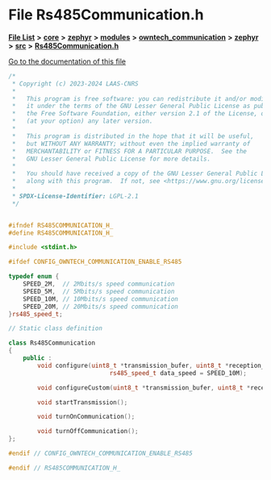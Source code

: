 

# File Rs485Communication.h

[**File List**](files.md) **>** [**core**](dir_771164b9325b04f1442f7a3ffa8ecb89.md) **>** [**zephyr**](dir_09002e7ce91f09aeb040dfd1861a47f4.md) **>** [**modules**](dir_6d0fb8ab814c517e7f155fb837e32f72.md) **>** [**owntech\_communication**](dir_c4fe9b0224a9586dd317852c3c5604f8.md) **>** [**zephyr**](dir_ed8beaa694e779377b0049b01e5ade22.md) **>** [**src**](dir_1a412f239039e530bef8001f48cd80a4.md) **>** [**Rs485Communication.h**](Rs485Communication_8h.md)

[Go to the documentation of this file](Rs485Communication_8h.md)


```C++
/*
 * Copyright (c) 2023-2024 LAAS-CNRS
 *
 *   This program is free software: you can redistribute it and/or modify
 *   it under the terms of the GNU Lesser General Public License as published by
 *   the Free Software Foundation, either version 2.1 of the License, or
 *   (at your option) any later version.
 *
 *   This program is distributed in the hope that it will be useful,
 *   but WITHOUT ANY WARRANTY; without even the implied warranty of
 *   MERCHANTABILITY or FITNESS FOR A PARTICULAR PURPOSE.  See the
 *   GNU Lesser General Public License for more details.
 *
 *   You should have received a copy of the GNU Lesser General Public License
 *   along with this program.  If not, see <https://www.gnu.org/licenses/>.
 *
 * SPDX-License-Identifier: LGPL-2.1
 */


#ifndef RS485COMMUNICATION_H_
#define RS485COMMUNICATION_H_

#include <stdint.h>

#ifdef CONFIG_OWNTECH_COMMUNICATION_ENABLE_RS485

typedef enum {
    SPEED_2M,  // 2Mbits/s speed communication
    SPEED_5M,  // 5Mbits/s speed communication
    SPEED_10M, // 10Mbits/s speed communication
    SPEED_20M, // 20Mbits/s speed communication
}rs485_speed_t;

// Static class definition

class Rs485Communication
{
    public :
        void configure(uint8_t *transmission_bufer, uint8_t *reception_buffer, uint16_t data_size, void (*user_function)(), 
                            rs485_speed_t data_speed = SPEED_10M);

        void configureCustom(uint8_t *transmission_bufer, uint8_t *reception_buffer, uint16_t data_size, void (*user_function)(void), uint32_t baudrate, bool oversampling_8);

        void startTransmission();

        void turnOnCommunication();

        void turnOffCommunication();
};

#endif // CONFIG_OWNTECH_COMMUNICATION_ENABLE_RS485

#endif // RS485COMMUNICATION_H_
```


